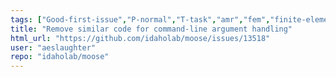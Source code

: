 ```yaml
---
tags: ["Good-first-issue","P-normal","T-task","amr","fem","finite-elements","finite-volumes","multiphysics","object-oriented","parallel","simulation"]
title: "Remove similar code for command-line argument handling"
html_url: "https://github.com/idaholab/moose/issues/13518"
user: "aeslaughter"
repo: "idaholab/moose"
---
```


